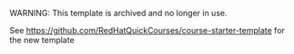 WARNING: This template is archived and no longer in use.

See https://github.com/RedHatQuickCourses/course-starter-template for the new template

